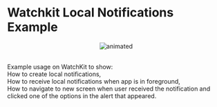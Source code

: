  # Watchkit Local Notifications Example



<p align="center">
   <img 
 src="https://user-images.githubusercontent.com/79598598/207005984-bd2f65d7-8a65-405f-84c3-e91fdc5550b0.gif" 
 alt="animated" />
 </p>




<br>
Example usage on WatchKit to show:     <br />
How to create local notifications,    <br />
How to receive local notifications when app is in foreground,    <br />
How to navigate to new screen when user received the notification and 
clicked one of the options in the alert that appeared. 


